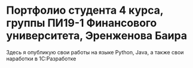 # Портфолио студента 4 курса, группы ПИ19-1 Финансового университета, Эренженова Баира
Здесь я опубликую свои работы на языке Python, Java, а также свои наработки в 1C:Разработке
